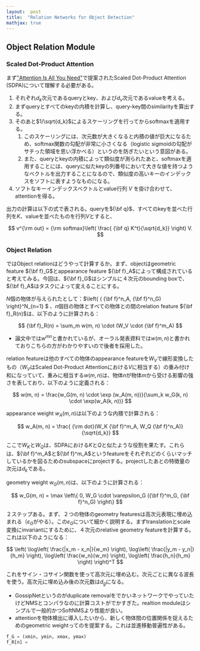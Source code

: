 ```yaml
---
layout:  post
title:  "Relation Networks for Object Detection"
mathjax: true
---
```


## Object Relation Module

### Scaled Dot-Product Attention

まず["Attention Is All You Need"](https://arxiv.org/abs/1706.03762)で提案されたScaled Dot-Product Attention (SDPA)について理解する必要がある。

1. それぞれ$d_k$次元であるqueryとkey、および$d_v$次元であるvalueを考える。
2. まずqueryとすべてのkeyの内積を計算し、query-key間のsimilarityを算出する。
3. そのあと$1/\sqrt{d_k}$によるスケーリングを行ってからsoftmaxを適用する。
   1. このスケーリングには、次元数が大きくなると内積の値が巨大になるため、softmax関数の勾配が非常に小さくなる（logistic sigmoidの勾配がサチった領域を思い浮かべる）というのを防ぎたいという意図がある。
   2. また、queryとkeyの内積によって類似度が測られたあと、softmaxを適用することには、queryに似たkeyの列番号において大きな値を持つようなベクトルを出力することになるので、類似度の高いキーのインデックスをソフトに表すようなものになる。
4. ソフトなキーインデックスベクトルとvalue行列 $V$ を掛け合わせて、attentionを得る。

出力の計算は以下の式で表される。queryを${\bf q}$、すべてのkeyを並べた行列を$K$、valueを並べたものを行列$V$とすると、

$$
v^{\rm out} = {\rm softmax}\left( \frac{ {\bf q} K^t}{\sqrt{d_k}} \right) V.
$$

### Object Relation

ではObject relationはどうやって計算するか。まず、objectはgeometric feature ${\bf f}_G$とappearance feature ${\bf f}_A$によって構成されていると考えてみる。今回は、${\bf f}_G$はシンプルに４次元のbounding boxで、${\bf f}_A$はタスクによって変えることにする。

$N$個の物体が与えられたとして：$\left\{ ( {\bf f}^n_A, {\bf f}^n_G) \right\}^N_{n=1} $ 、$n$個目の物体とすべての物体との間のrelation feature ${\bf f}_R(n)$は、以下のように計算される：

$$
{\bf f}_R(n) = \sum_m w(m, n) \cdot (W_V \cdot {\bf f}^m_A)
$$

* 論文中では$w^{mn}$と書かれているが、オーラル発表資料では$w(m, n)$と書かれておりこちらの方がわかりやすいので後者を採用した。

relation featureは他のすべての物体のappearance featureを$W_V$で線形変換したもの（$W_V$はScaled Dot-Product Attentionにおける$V$に相当する）の重み付け和になっていて、重みに相当する$w(m, n)$は、物体$n$が物体$m$から受ける影響の強さを表しており、以下のように定義される：

$$
w(m, n) = \frac{w_G(m, n) \cdot \exp (w_A(m, n))}{\sum_k w_G(k, n) \cdot \exp(w_A(k, n))}
$$

appearance weight $w_A(m, n)$は以下のような内積で計算される：

$$
w_A(m, n) = \frac{ {\rm dot}(W_K {\bf f}^m_A, W_Q {\bf f}^n_A)}{\sqrt{d_k}}
$$

ここで$W_K$と$W_Q$は、SDPAにおける$K$と$Q$と似たような役割を果たす。これらは、${\bf f}^m_A$と${\bf f}^m_A$というfeatureをそれぞれどのくらいマッチしているかを図るためのsubspaceにprojectする。projectしたあとの特徴量の次元は$d_k$である。

geometry weight $w_G(m, n)$は、以下のように計算される：

$$
w_G(m, n) = \max \left\{ 0, W_G \cdot \varepsilon_G ({\bf f}^m_G, {\bf f}^n_G) \right\}
$$

２ステップある。まず、２つの物体のgeometry featuresは高次元表現に埋め込まれる（$\varepsilon_G$がやる）。この$\varepsilon_G$について細かく説明する。まずtranslationとscale変換にinvariantにするために、４次元のrelative geometry featureを計算する。これは以下のようになる：

$$
\left(
\log\left( \frac{|x_m - x_n|}{w_m} \right),
\log\left( \frac{|y_m - y_n|}{h_m} \right),
\log\left( \frac{w_n}{w_m} \right),
\log\left( \frac{h_n}{h_m} \right)
\right)^T
$$

これをサイン・コサイン関数を使って高次元に埋め込む。次元ごとに異なる波長を使う。高次元に埋め込み後の次元数は$d_g$になる。





- GossipNetというのがduplicate removalをでかいネットワークでやっていたけどNMSとコンパラなのに計算コストがでかすぎた。realtion moduleはシンプルで一般的かつSoftNMSより性能が良い。
- attentionを物体検出に導入したいから、新しく物体間の位置関係を捉えるためのgeometric weightってのを提案する。これは並進移動普遍性がある。



```python
f_G = (xmin, ymin, xmax, ymax)
f_R[n] =
```


